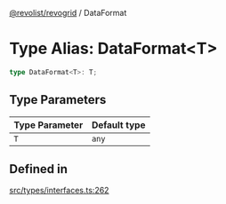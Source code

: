 [@revolist/revogrid](README.md) / DataFormat

# Type Alias: DataFormat\<T\>

```ts
type DataFormat<T>: T;
```

## Type Parameters

| Type Parameter | Default type |
| ------ | ------ |
| `T` | `any` |

## Defined in

[src/types/interfaces.ts:262](https://github.com/revolist/revogrid/blob/e9570f9d5c0f862a9433b930661de46c89a93bd7/src/types/interfaces.ts#L262)
